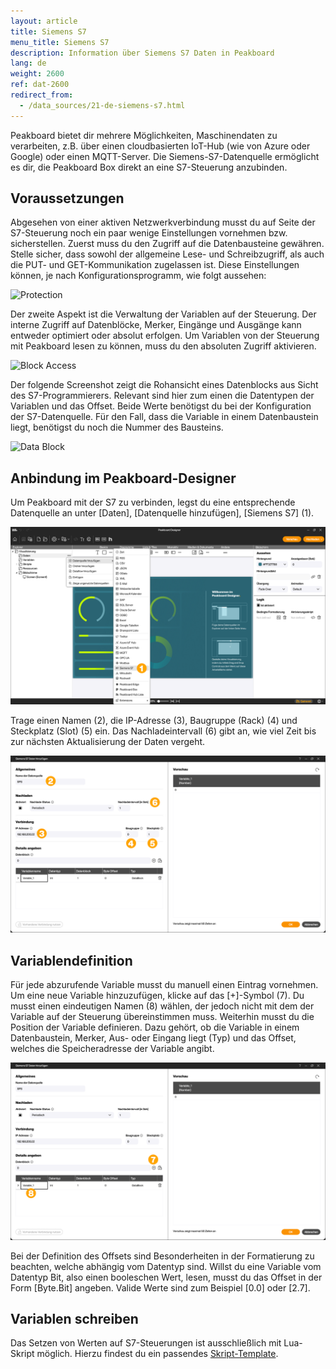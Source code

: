 ```yaml
---
layout: article
title: Siemens S7
menu_title: Siemens S7
description: Information über Siemens S7 Daten in Peakboard
lang: de
weight: 2600
ref: dat-2600
redirect_from:
  - /data_sources/21-de-siemens-s7.html
---
```


Peakboard bietet dir mehrere Möglichkeiten, Maschinendaten zu verarbeiten, z.B. über einen cloudbasierten IoT-Hub (wie von Azure oder Google) oder einen MQTT-Server. Die Siemens-S7-Datenquelle ermöglicht es dir, die Peakboard Box direkt an eine S7-Steuerung anzubinden.

## Voraussetzungen

Abgesehen von einer aktiven Netzwerkverbindung musst du auf Seite der S7-Steuerung noch ein paar wenige Einstellungen vornehmen bzw. sicherstellen. Zuerst muss du den Zugriff auf die Datenbausteine gewähren. Stelle sicher, dass sowohl der allgemeine Lese- und Schreibzugriff, als auch die PUT- und GET-Kommunikation zugelassen ist. Diese Einstellungen können, je nach Konfigurationsprogramm, wie folgt aussehen:

![Protection](/assets/images/data-sources/siemens-s7/datenquelle-s7-00-protection.png)

Der zweite Aspekt ist die Verwaltung der Variablen auf der Steuerung. Der interne Zugriff auf Datenblöcke, Merker, Eingänge und Ausgänge kann entweder optimiert oder absolut erfolgen. Um Variablen von der Steuerung mit Peakboard lesen zu können, muss du den absoluten Zugriff aktivieren.

![Block Access](/assets/images/data-sources/siemens-s7/datenquelle-s7-01-block-access.png)

Der folgende Screenshot zeigt die Rohansicht eines Datenblocks aus Sicht des S7-Programmierers. Relevant sind hier zum einen die Datentypen der Variablen und das Offset. Beide Werte benötigst du bei der Konfiguration der S7-Datenquelle. Für den Fall, dass die Variable in einem Datenbaustein liegt, benötigst du noch die Nummer des Bausteins.

![Data Block](/assets/images/data-sources/siemens-s7/datenquelle-s7-02-data-block.png)

## Anbindung im Peakboard-Designer

Um Peakboard mit der S7 zu verbinden, legst du eine entsprechende Datenquelle an unter [Daten], [Datenquelle hinzufügen], [Siemens S7] (1).

![Datenquelle hinzufügen](/assets/images/data-sources/siemens-s7/de_s7_add-datasource.png)

Trage einen Namen (2), die IP-Adresse (3), Baugruppe (Rack) (4) und Steckplatz (Slot) (5) ein. Das Nachladeintervall (6) gibt an, wie viel Zeit bis zur nächsten Aktualisierung der Daten vergeht.

![Datenquelle konfigurieren](/assets/images/data-sources/siemens-s7/de_s7_configure-datasource.png)

## Variablendefinition

Für jede abzurufende Variable musst du manuell einen Eintrag vornehmen. Um eine neue Variable hinzuzufügen, klicke auf das [+]-Symbol (7). Du musst einen eindeutigen Namen (8) wählen, der jedoch nicht mit dem der Variable auf der Steuerung übereinstimmen muss. Weiterhin musst du die Position der Variable definieren. Dazu gehört, ob die Variable in einem Datenbaustein, Merker, Aus- oder Eingang liegt (Typ) und das Offset, welches die Speicheradresse der Variable angibt.

![Variable hinzufügen](/assets/images/data-sources/siemens-s7/de_s7_add-variable.png)

Bei der Definition des Offsets sind Besonderheiten in der Formatierung zu beachten, welche abhängig vom Datentyp sind. Willst du eine Variable vom Datentyp Bit, also einen booleschen Wert, lesen, musst du das Offset in der Form [Byte.Bit] angeben. Valide Werte sind zum Beispiel [0.0] oder [2.7].

## Variablen schreiben

Das Setzen von Werten auf S7-Steuerungen ist ausschließlich mit Lua-Skript möglich. Hierzu findest du ein passendes [Skript-Template](https://help.peakboard.com/scripting/Script%20Templates/de-publishS7.html).